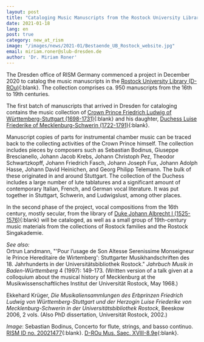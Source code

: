 ```yaml
---
layout: post
title: "Cataloging Music Manuscripts from the Rostock University Library by RISM Germany (Dresden)"
date: 2021-01-18
lang: en
post: true
category: new_at_rism
image: "/images/news/2021-01/Bestaende_UB_Rostock_website.jpg"
email: miriam.roner@slub-dresden.de
author: 'Dr. Miriam Roner'
---
```


The Dresden office of RISM Germany commenced a project in December 2020 to catalog the music manuscripts in the [Rostock University Library (D-ROu)](https://opac.rism.info/search?View=rism&siglum=D-ROu){:blank}. The collection comprises ca. 950 manuscripts from the 16th to 19th centuries.

The first batch of manuscripts that arrived in Dresden for cataloging contains the music collection of [Crown Prince Friedrich Ludwig of Württemberg-Stuttgart (1698-1731)](https://opac.rism.info/search?View=rism&id=pe30001153){:blank} and his daughter, [Duchess Luise Friederike of Mecklenburg-Schwerin (1722-1791)](https://opac.rism.info/search?View=rism&id=pe30003771){:blank}.

Manuscript copies of parts for instrumental chamber music can be traced back to the collecting activities of the Crown Prince himself. The collection includes pieces by composers such as Sebastian Bodinus, Giuseppe Brescianello, Johann Jacob Krebs, Johann Christoph Pez, Theodor Schwartzkopff, Johann Friedrich Fasch, Johann Joseph Fux, Johann Adolph Hasse, Johann David Heinichen, and Georg Philipp Telemann. The bulk of these originated in and around Stuttgart. The collection of the Duchess includes a large number of lute tablatures and a significant amount of contemporary Italian, French, and German vocal literature. It was put together in Stuttgart, Schwerin, and Ludwigslust, among other places. 

In the second phase of the project, vocal compositions from the 16th century, mostly secular, from the library of [Duke Johann Albrecht I (1525-1576)](https://opac.rism.info/search?View=rism&id=pe30046832){:blank} will be cataloged, as well as a small group of 19th-century music materials from the collections of Rostock families and the Rostock Singakademie.


_See also:_\
Ortrun Landmann, "'Pour l’usage de Son Altesse Serenissime Monseigneur le Prince Hereditaire de Wirtemberg': Stuttgarter Musikhandschriften des 18. Jahrhunderts in der Universitätsbibliothek Rostock." _Jahrbuch Musik in Baden-Württemberg_ 4 (1997): 149-173. (Written version of a talk given at a colloquium about the musical history of Mecklenburg at the Musikwissenschaftliches Institut der Universität Rostock, May 1968.)

Ekkehard Krüger, _Die Musikaliensammlungen des Erbprinzen Friedrich Ludwig von Württemberg-Stuttgart und der Herzogin Luise Friederike von Mecklenburg-Schwerin in der Universitätsbibliothek Rostock_, Beeskow 2006, 2 vols. (Also PhD dissertation, Universität Rostock, 2002.)

_Image_: Sebastian Bodinus, Concerto for flute, strings, and basso continuo. [RISM ID no. 20021477](https://opac.rism.info/search?id=200021477&View=rism){:blank}. [D-ROu Mus. Saec. XVIII-8.9e](http://purl.uni-rostock.de/rosdok/ppn86873229X){:blank}. 
